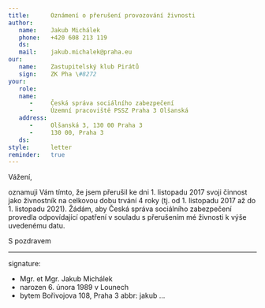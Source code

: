```yaml
---
title:      Oznámení o přerušení provozování živnosti
author:
   name:    Jakub Michálek
   phone:   +420 608 213 119
   ds:      
   mail:    jakub.michalek@praha.eu
our:
   name:    Zastupitelský klub Pirátů
   sign:    ZK Pha \#8272
your:
   role:    
   name:    
      -     Česká správa sociálního zabezpečení
      -     Územní pracoviště PSSZ Praha 3 Olšanská
   address:
      -     Olšanská 3, 130 00 Praha 3
      -     130 00, Praha 3
   ds:      
style:      letter
reminder:   true
---
```


Vážení,

oznamuji Vám tímto, že jsem přerušil ke dni 1. listopadu 2017 svoji činnost jako živnostník na celkovou dobu trvání 4 roky (tj. od 1. listopadu 2017 až do 1. listopadu 2021). Žádám, aby Česká správa sociálního zabezpečení provedla odpovídající opatření v souladu s přerušením mé živnosti k výše uvedenému datu. 

S pozdravem

---
signature: 
  - Mgr. et Mgr. Jakub Michálek
  - narozen 6. února 1989 v Lounech
  - bytem Bořivojova 108, Praha 3
abbr:       jakub
...
